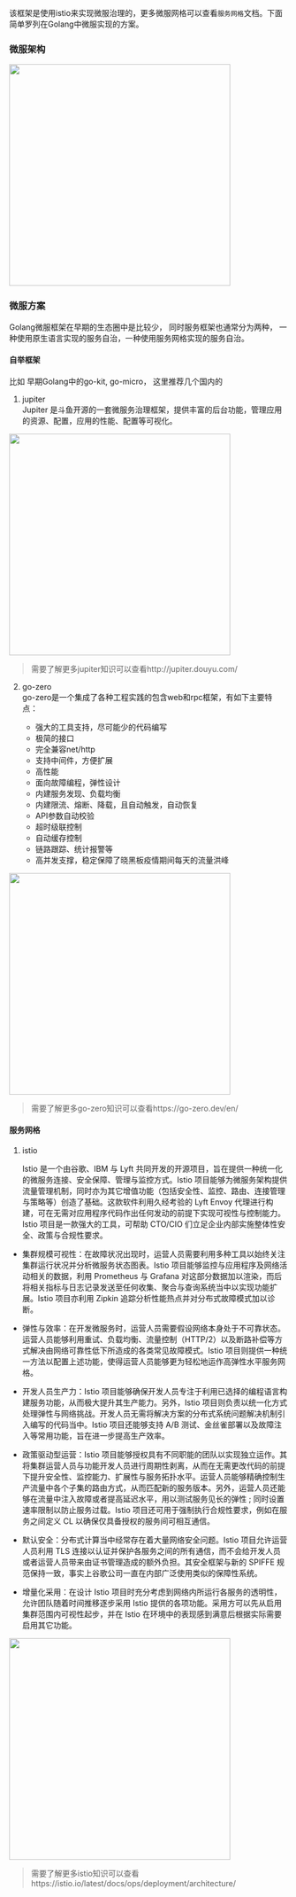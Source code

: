 该框架是使用istio来实现微服治理的，更多微服网格可以查看`服务网格`文档。下面简单罗列在Golang中微服实现的方案。

### 微服架构

<img align="center" width="400px" src="https://hub.fastgit.org/2637309949/dolphin/blob/master/assets/docs-micro.png">

### 微服方案
Golang微服框架在早期的生态圈中是比较少， 同时服务框架也通常分为两种， 一种使用原生语言实现的服务自治，一种使用服务网格实现的服务自治。
#### 自举框架
比如 早期Golang中的go-kit, go-micro， 这里推荐几个国内的

1. jupiter  
Jupiter 是斗鱼开源的一套微服务治理框架，提供丰富的后台功能，管理应用的资源、配置，应用的性能、配置等可视化。

<img align="center" width="400px" src="https://hub.fastgit.org/2637309949/dolphin/blob/master/assets/jupiter.png">


> 需要了解更多jupiter知识可以查看http://jupiter.douyu.com/

2. go-zero  
go-zero是一个集成了各种工程实践的包含web和rpc框架，有如下主要特点：

   - 强大的工具支持，尽可能少的代码编写
   - 极简的接口
   - 完全兼容net/http
   - 支持中间件，方便扩展
   - 高性能
   - 面向故障编程，弹性设计
   - 内建服务发现、负载均衡
   - 内建限流、熔断、降载，且自动触发，自动恢复
   - API参数自动校验
   - 超时级联控制
   - 自动缓存控制
   - 链路跟踪、统计报警等
   - 高并发支撑，稳定保障了晓黑板疫情期间每天的流量洪峰

<img align="center" width="400px" src="https://hub.fastgit.org/2637309949/dolphin/blob/master/assets/go-zero.png">

> 需要了解更多go-zero知识可以查看https://go-zero.dev/en/

#### 服务网格
1. istio  

    Istio 是一个由谷歌、IBM 与 Lyft 共同开发的开源项目，旨在提供一种统一化的微服务连接、安全保障、管理与监控方式。Istio 项目能够为微服务架构提供流量管理机制，同时亦为其它增值功能（包括安全性、监控、路由、连接管理与策略等）创造了基础。这款软件利用久经考验的 Lyft Envoy 代理进行构建，可在无需对应用程序代码作出任何发动的前提下实现可视性与控制能力。Istio 项目是一款强大的工具，可帮助 CTO/CIO 们立足企业内部实施整体性安全、政策与合规性要求。



- 集群规模可视性：在故障状况出现时，运营人员需要利用多种工具以始终关注集群运行状况并分析微服务状态图表。Istio 项目能够监控与应用程序及网络活动相关的数据，利用 Prometheus 与 Grafana 对这部分数据加以渲染，而后将相关指标与日志记录发送至任何收集、聚合与查询系统当中以实现功能扩展。Istio 项目亦利用 Zipkin 追踪分析性能热点并对分布式故障模式加以诊断。

- 弹性与效率：在开发微服务时，运营人员需要假设网络本身处于不可靠状态。运营人员能够利用重试、负载均衡、流量控制（HTTP/2）以及断路补偿等方式解决由网络可靠性低下所造成的各类常见故障模式。Istio 项目则提供一种统一方法以配置上述功能，使得运营人员能够更为轻松地运作高弹性水平服务网格。

- 开发人员生产力：Istio 项目能够确保开发人员专注于利用已选择的编程语言构建服务功能，从而极大提升其生产能力。另外，Istio 项目则负责以统一化方式处理弹性与网络挑战。开发人员无需将解决方案的分布式系统问题解决机制引入编写的代码当中。Istio 项目还能够支持 A/B 测试、金丝雀部署以及故障注入等常用功能，旨在进一步提高生产效率。

- 政策驱动型运营：Istio 项目能够授权具有不同职能的团队以实现独立运作。其将集群运营人员与功能开发人员进行周期性剥离，从而在无需更改代码的前提下提升安全性、监控能力、扩展性与服务拓扑水平。运营人员能够精确控制生产流量中各个子集的路由方式，从而匹配新的服务版本。另外，运营人员还能够在流量中注入故障或者提高延迟水平，用以测试服务见长的弹性 ; 同时设置速率限制以防止服务过载。Istio 项目还可用于强制执行合规性要求，例如在服务之间定义 CL 以确保仅具备授权的服务间可相互通信。

- 默认安全：分布式计算当中经常存在着大量网络安全问题。Istio 项目允许运营人员利用 TLS 连接以认证并保护各服务之间的所有通信，而不会给开发人员或者运营人员带来由证书管理造成的额外负担。其安全框架与新的 SPIFFE 规范保持一致，事实上谷歌公司一直在内部广泛使用类似的保障性系统。

- 增量化采用：在设计 Istio 项目时充分考虑到网络内所运行各服务的透明性，允许团队随着时间推移逐步采用 Istio 提供的各项功能。采用方可以先从启用集群范围内可视性起步，并在 Istio 在环境中的表现感到满意后根据实际需要启用其它功能。

<img align="center" width="400px" src="https://hub.fastgit.org/2637309949/dolphin/blob/master/assets/docs-arch.jpg">


> 需要了解更多istio知识可以查看https://istio.io/latest/docs/ops/deployment/architecture/
